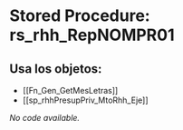# Stored Procedure: rs_rhh_RepNOMPR01

## Usa los objetos:
- [[Fn_Gen_GetMesLetras]]
- [[sp_rhhPresupPriv_MtoRhh_Eje]]

*No code available.*
